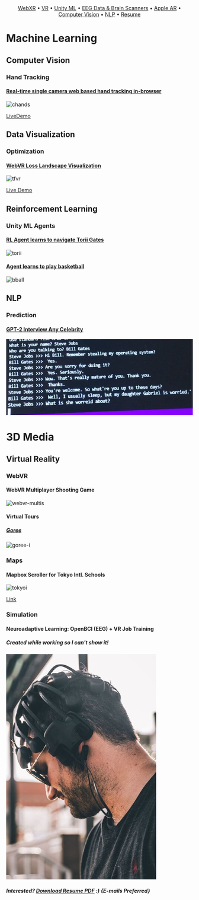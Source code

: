 <div align="center">
  <a href="#webxr">WebXR</a> •
  <a href="#vr">VR</a> •
  <a href="#unityml">Unity ML</a> •
  <a href="#eeg">EEG Data & Brain Scanners</a> •
  <a href="#applear">Apple AR</a> •
  <a href="#computervision">Computer Vision</a> •
  <a href="#nlp">NLP</a> •
  <a href="#resume">Resume</a>
</div>

# Machine Learning

## Computer Vision

### Hand Tracking

#### [Real-time single camera web based hand tracking in-browser](https://github.com/mathyouf/3D_Web_HandTracking)
![chands](https://github.com/mathyouf/mathyouf/blob/master/GIFs/chands.gif)

[LiveDemo](https://glitch.com/edit/#!/3dweb-hands?path=README.md%3A1%3A0)

## Data Visualization

### Optimization

#### [WebVR Loss Landscape Visualization](https://github.com/mathyouf/WebVR_Loss_Landscape_DataVisualization)
![tfvr](https://github.com/mathyouf/mathyouf/blob/master/GIFs/tfvr.gif)

[Live Demo](https://glitch.com/edit/#!/tfjs-webvr?path=README.md%3A1%3A0)

## Reinforcement Learning

### Unity ML Agents

#### [RL Agent learns to navigate Torii Gates](https://github.com/mathyouf/Unity_MLAgents-ReinforcementLearning)
![torii](https://github.com/mathyouf/mathyouf/blob/master/GIFs/torii.gif)

#### [Agent learns to play basketball](https://github.com/mathyouf/Unity_MLAgents-ReinforcementLearning)
![bball](https://github.com/mathyouf/mathyouf/blob/master/GIFs/bball.gif)

## NLP

### Prediction

#### [GPT-2 Interview Any Celebrity](https://github.com/mathyouf/GPT-Games)
![gptceleb](https://github.com/mathyouf/mathyouf/blob/master/Images/gptjobssmall.jpg)


# 3D Media

## Virtual Reality

### WebVR

#### WebVR Multiplayer Shooting Game

![webvr-multis](https://github.com/mathyouf/mathyouf/blob/master/GIFs/webvrmulti.gif)

#### Virtual Tours

##### [Goree](https://github.com/mathyouf/GoreeIslandTour)
![goree-i](https://github.com/mathyouf/mathyouf/blob/master/GIFs/senegal.gif)

### Maps

#### Mapbox Scroller for Tokyo Intl. Schools

![tokyoi](https://github.com/mathyouf/mathyouf/blob/master/GIFs/tokyoi.gif)

[Link](https://glitch.com/edit/#!/tokyoi)

### Simulation

#### Neuroadaptive Learning: OpenBCI (EEG) + VR Job Training
##### Created while working so I can't show it!
![BCI](https://github.com/mathyouf/mathyouf/blob/master/Images/bcismall.jpg)

##### Interested? [Download Resume PDF](https://github.com/mathyouf/mathyouf/raw/master/RschEng_XRIAI_MattF.pdf) :) {E-mails Preferred}
